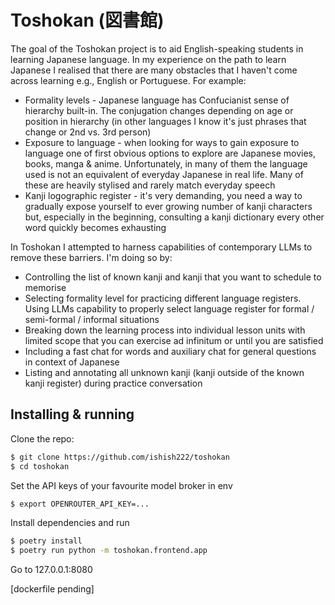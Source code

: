 # Toshokan (図書館)

The goal of the Toshokan project is to aid English-speaking students in learning Japanese language. In my experience on the path to learn Japanese I realised that there are many obstacles that I haven't come across learning e.g., English or Portuguese. For example:

- Formality levels - Japanese language has Confucianist sense of hierarchy built-in. The conjugation changes depending on age or position in hierarchy (in other languages I know it's just phrases that change or 2nd vs. 3rd person)
- Exposure to language - when looking for ways to gain exposure to language one of first obvious options to explore are Japanese movies, books, manga & anime. Unfortunately, in many of them the language used is not an equivalent of everyday Japanese in real life. Many of these are heavily stylised and rarely match everyday speech
- Kanji logographic register - it's very demanding, you need a way to gradually expose yourself to ever growing number of kanji characters but, especially in the beginning, consulting a kanji dictionary every other word quickly becomes exhausting

In Toshokan I attempted to harness capabilities of contemporary LLMs to remove these barriers. I'm doing so by:

- Controlling the list of known kanji and kanji that you want to schedule to memorise
- Selecting formality level for practicing different language registers. Using LLMs capability to properly select language register for formal / semi-formal / informal situations
- Breaking down the learning process into individual lesson units with limited scope that you can exercise ad infinitum or until you are satisfied
- Including a fast chat for words and auxiliary chat for general questions in context of Japanese
- Listing and annotating all unknown kanji (kanji outside of the known kanji register) during practice conversation

## Installing & running

Clone the repo:

```sh
$ git clone https://github.com/ishish222/toshokan
$ cd toshokan
```

Set the API keys of your favourite model broker in env

```sh
$ export OPENROUTER_API_KEY=...
```

Install dependencies and run

```sh
$ poetry install
$ poetry run python -m toshokan.frontend.app
```

Go to 127.0.0.1:8080

[dockerfile pending]